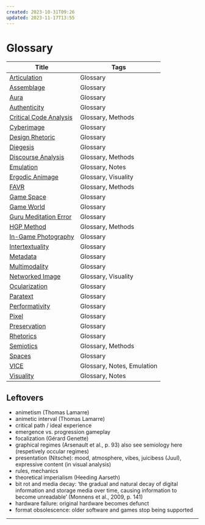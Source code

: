 ```yaml
---
created: 2023-10-31T09:26
updated: 2023-11-17T13:55
---
```

# Glossary

| Title                                                       | Tags                       |
| ----------------------------------------------------------- | -------------------------- |
| [Articulation](notes/Articulation.md)                     | Glossary                   |
| [Assemblage](notes/Assemblage.md)                         | Glossary                   |
| [Aura](notes/Aura.md)                                     | Glossary                   |
| [Authenticity](notes/Authenticity.md)                     | Glossary                   |
| [Critical Code Analysis](notes/Critical%20Code%20Analysis.md) | Glossary, Methods          |
| [Cyberimage](notes/Cyberimage.md)                         | Glossary                   |
| [Design Rhetoric](notes/Design%20Rhetoric.md)               | Glossary                   |
| [Diegesis](notes/Diegesis.md)                             | Glossary                   |
| [Discourse Analysis](notes/Discourse%20Analysis.md)         | Glossary, Methods          |
| [Emulation](notes/Emulation.md)                           | Glossary, Notes            |
| [Ergodic Animage](notes/Ergodic%20Animage.md)               | Glossary, Visuality        |
| [FAVR](notes/FAVR.md)                                     | Glossary, Methods          |
| [Game Space](notes/Game%20Space.md)                         | Glossary                   |
| [Game World](notes/Game%20World.md)                         | Glossary                   |
| [Guru Meditation Error](notes/Guru%20Meditation%20Error.md)   | Glossary                   |
| [HGP Method](notes/HGP%20Method.md)                         | Glossary, Methods          |
| [In-Game Photography](notes/In-Game%20Photography.md)       | Glossary                   |
| [Intertextuality](notes/Intertextuality.md)               | Glossary                   |
| [Metadata](notes/Metadata.md)                             | Glossary                   |
| [Multimodality](notes/Multimodality.md)                   | Glossary                   |
| [Networked Image](notes/Networked%20Image.md)               | Glossary, Visuality        |
| [Ocularization](notes/Ocularization.md)                   | Glossary                   |
| [Paratext](notes/Paratext.md)                             | Glossary                   |
| [Performativity](notes/Performativity.md)                 | Glossary                   |
| [Pixel](notes/Pixel.md)                                   | Glossary                   |
| [Preservation](notes/Preservation.md)                     | Glossary                   |
| [Rhetorics](notes/Rhetorics.md)                           | Glossary                   |
| [Semiotics](notes/Semiotics.md)                           | Glossary, Methods          |
| [Spaces](notes/Spaces.md)                                 | Glossary                   |
| [VICE](notes/VICE.md)                                     | Glossary, Notes, Emulation |
| [Visuality](notes/Visuality.md)                           | Glossary, Notes            |

## Leftovers
- animetism (Thomas Lamarre)
- animetic interval (Thomas Lamarre)
- critical path / ideal experience
- emergence vs. progression gameplay
- focalization (Gérard Genette)
- graphical regimes (Arsenault et al., p. 93) also see semiology here (respetively occular regimes)
- presentation (Nitsche): mood, atmosphere, vibes, juicibess (Juul), expressive content (in visual analysis)
- rules, mechanics
- theoretical imperialism (Heeding Aarseth)
- bit rot and media decay: ‘the gradual and natural decay of digital information and storage media over time, causing information to become unreadable’ (Monnens et al., 2009, p. 141)
- hardware failure: original hardware becomes defunct 
- format obsolescence: older software and games stop being supported

---

